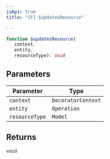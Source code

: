 ```yaml
---
jsApi: true
title: "[F] $updatesResource"

---
```

```ts
function $updatesResource(
   context, 
   entity, 
   resourceType): void
```

## Parameters

| Parameter | Type |
| ------ | ------ |
| `context` | `DecoratorContext` |
| `entity` | `Operation` |
| `resourceType` | `Model` |

## Returns

`void`
